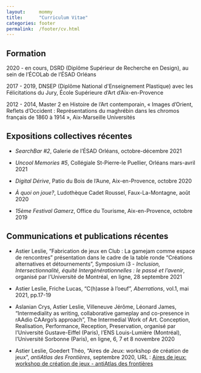 ```yaml
---
layout:		mommy
title:  	"Curriculum Vitae"
categories: footer
permalink: 	/footer/cv.html
---
```


## Formation ##
2020 - en cours, DSRD (Diplôme Supérieur de Recherche en Design), au sein de l’ÉCOLab de l’ÉSAD Orléans

2017 - 2019, DNSEP (Diplôme National d'Enseignement Plastique) avec les Félicitations du Jury, École Supérieure d’Art d’Aix-en-Provence 

2012 - 2014, Master 2 en Histoire de l’Art contemporain, « Images d’Orient, Reflets d’Occident :  Représentations du maghrébin dans les chromos français de 1860 à 1914 », Aix-Marseille Universités

## Expositions collectives récentes 

* *SearchBar #2*, Galerie de l’ÉSAD Orléans, octobre-décembre 2021

- *Uncool Memories #5*, Collégiale St-Pierre-le Puellier, Orléans mars-avril 2021

- *Digital Dérive*, Patio du Bois de l’Aune, Aix-en-Provence, octobre 2020

- *À quoi on joue?*, Ludothèque Cadet Roussel, Faux-La-Montagne, août 2020

- *15ème Festival Gamerz*, Office du Tourisme, Aix-en-Provence, octobre 2019

## Communications et publications récentes 

- Astier Leslie, “Fabrication de jeux en Club : La gamejam comme espace de rencontres” présentation dans le cadre de la table ronde “Créations alternatives et détournements”, Symposium i3 - *Inclusion, Intersectionnalité, équité Intergénérationnelles : le passé et l’avenir*, organisé par l’Université de Montréal, en ligne, 28 septembre 2021

- Astier Leslie, Friche Lucas, “C(h)asse à l’oeuf”, *Aberrations*, vol.1, mai 2021, pp.17-19

- Aslanian Crys, Astier Leslie, Villeneuve Jérôme, Léonard James, “Intermediality as writing, collaborative gameplay and co-presence in rAAdio CAArgo’s approach”, The Intermedial Work of Art. Conception, Realisation, Performance, Reception, Preservation, organisé par l’Université Gustave-Eiffel (Paris), l’ENS Louis-Lumière (Montréal), l’Université Sorbonne (Paris), en ligne, 6, 7 et 8 novembre 2020

- Astier Leslie, Goedert Théo, “Aires de Jeux: workshop de création de jeux”, *antiAtlas des Frontières*, septembre 2020, URL : [Aires de jeux: workshop de création de jeux - antiAtlas des frontières](https://www.antiatlas.net/aires-de-jeux-workshop-de-creation-de-jeux/)